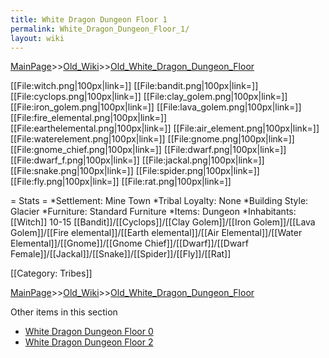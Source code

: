 ```yaml
---
title: White Dragon Dungeon Floor 1
permalink: White_Dragon_Dungeon_Floor_1/
layout: wiki
---
```


[MainPage](/keeperrl_wiki/ "wikilink")>>[Old_Wiki](/keeperrl_wiki/Old_Wiki "wikilink")>>[Old_White_Dragon_Dungeon_Floor](/keeperrl_wiki/Old_White_Dragon_Dungeon_Floor "wikilink")

[[File:witch.png|100px|link=]]
[[File:bandit.png|100px|link=]]
[[File:cyclops.png|100px|link=]]
[[File:clay_golem.png|100px|link=]]
[[File:iron_golem.png|100px|link=]]
[[File:lava_golem.png|100px|link=]]
[[File:fire_elemental.png|100px|link=]]
[[File:earthelemental.png|100px|link=]]
[[File:air_element.png|100px|link=]]
[[File:waterelement.png|100px|link=]]
[[File:gnome.png|100px|link=]]
[[File:gnome_chief.png|100px|link=]]
[[File:dwarf.png|100px|link=]]
[[File:dwarf_f.png|100px|link=]]
[[File:jackal.png|100px|link=]]
[[File:snake.png|100px|link=]]
[[File:spider.png|100px|link=]]
[[File:fly.png|100px|link=]]
[[File:rat.png|100px|link=]]

= Stats =
*Settlement: Mine Town
*Tribal Loyalty: None
*Building Style: Glacier
*Furniture:  Standard Furniture
*Items:  Dungeon 
*Inhabitants: [[Witch]] 10-15 [[Bandit]]/[[Cyclops]]/[[Clay Golem]]/[[Iron Golem]]/[[Lava Golem]]/[[Fire elemental]]/[[Earth elemental]]/[[Air Elemental]]/[[Water Elemental]]/[[Gnome]]/[[Gnome Chief]]/[[Dwarf]]/[[Dwarf Female]]/[[Jackal]]/[[Snake]]/[[Spider]]/[[Fly]]/[[Rat]]

[[Category: Tribes]]

[MainPage](/keeperrl_wiki/ "wikilink")>>[Old_Wiki](/keeperrl_wiki/Old_Wiki "wikilink")>>[Old_White_Dragon_Dungeon_Floor](/keeperrl_wiki/Old_White_Dragon_Dungeon_Floor "wikilink")

Other items in this section
-    [White Dragon Dungeon Floor 0](/keeperrl_wiki/White_Dragon_Dungeon_Floor_0 "wikilink")
-    [White Dragon Dungeon Floor 2](/keeperrl_wiki/White_Dragon_Dungeon_Floor_2 "wikilink")
